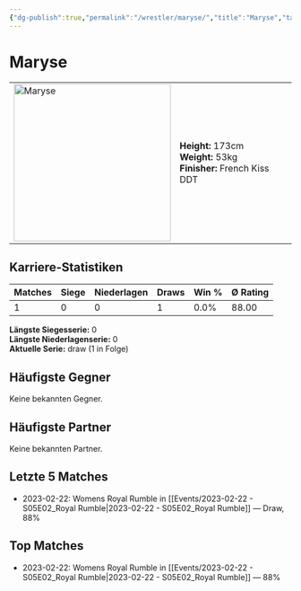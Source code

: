 ```yaml
---
{"dg-publish":true,"permalink":"/wrestler/maryse/","title":"Maryse","tags":["wrestler"],"noteIcon":""}
---
```



# Maryse

<table>
        <tr>
        <td><img src="https://github.com/CptSpaulding1980/choke-slam-wrestling/releases/download/images/Maryse.png" width="280" alt="Maryse"></td>
        <td>
        <b>Height:</b> 173cm<br>
        <b>Weight:</b> 53kg<br>
        <b>Finisher:</b> French Kiss DDT<br>
        </td>
        </tr>
        </table>
        

## Karriere-Statistiken

| Matches | Siege | Niederlagen | Draws | Win % | Ø Rating |
|---------|-------|-------------|-------|-------|-----------|
| 1 | 0 | 0 | 1 | 0.0% | 88.00 |

**Längste Siegesserie:** 0<br>**Längste Niederlagenserie:** 0<br>**Aktuelle Serie:** draw (1 in Folge)


## Häufigste Gegner
Keine bekannten Gegner.

## Häufigste Partner
Keine bekannten Partner.

## Letzte 5 Matches
- 2023-02-22: Womens Royal Rumble in [[Events/2023-02-22 - S05E02_Royal Rumble\|2023-02-22 - S05E02_Royal Rumble]] — Draw, 88%

## Top Matches
- 2023-02-22: Womens Royal Rumble in [[Events/2023-02-22 - S05E02_Royal Rumble\|2023-02-22 - S05E02_Royal Rumble]] — 88%
